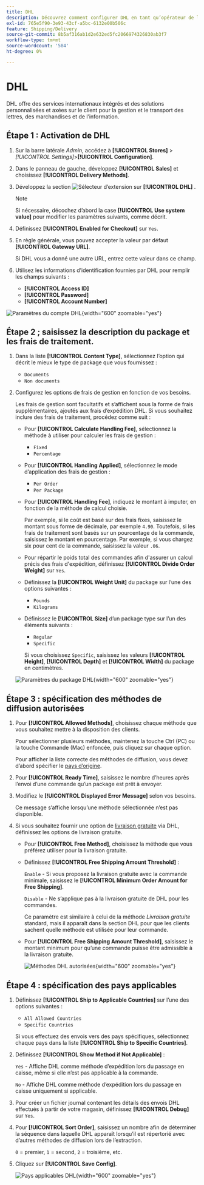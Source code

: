 ```yaml
---
title: DHL
description: Découvrez comment configurer DHL en tant qu’opérateur de livraison pour votre magasin.
exl-id: 765e5f90-3e93-43cf-a5bc-6132e00b506c
feature: Shipping/Delivery
source-git-commit: 8b5af316ab1d2e632ed5fc2066974326830ab3f7
workflow-type: tm+mt
source-wordcount: '584'
ht-degree: 0%

---
```


# DHL

DHL offre des services internationaux intégrés et des solutions personnalisées et axées sur le client pour la gestion et le transport des lettres, des marchandises et de l’information.

## Étape 1 : Activation de DHL

1. Sur la barre latérale _Admin_, accédez à **[!UICONTROL Stores]** > _[!UICONTROL Settings]_>**[!UICONTROL Configuration]**.

1. Dans le panneau de gauche, développez **[!UICONTROL Sales]** et choisissez **[!UICONTROL Delivery Methods]**.

1. Développez la section ![Sélecteur d’extension](../assets/icon-display-expand.png) sur **[!UICONTROL DHL]** .

   >[!NOTE]
   >
   >Si nécessaire, décochez d’abord la case **[!UICONTROL Use system value]** pour modifier les paramètres suivants, comme décrit.

1. Définissez **[!UICONTROL Enabled for Checkout]** sur `Yes`.

1. En règle générale, vous pouvez accepter la valeur par défaut **[!UICONTROL Gateway URL]**.

   Si DHL vous a donné une autre URL, entrez cette valeur dans ce champ.

1. Utilisez les informations d’identification fournies par DHL pour remplir les champs suivants :

   - **[!UICONTROL Access ID]**
   - **[!UICONTROL Password]**
   - **[!UICONTROL Account Number]**

![Paramètres du compte DHL](../configuration-reference/sales/assets/delivery-methods-dhl-account-settings.png){width="600" zoomable="yes"}

## Étape 2 ; saisissez la description du package et les frais de traitement.

1. Dans la liste **[!UICONTROL Content Type]**, sélectionnez l’option qui décrit le mieux le type de package que vous fournissez :

   - `Documents`
   - `Non documents`

1. Configurez les options de frais de gestion en fonction de vos besoins.

   Les frais de gestion sont facultatifs et s’affichent sous la forme de frais supplémentaires, ajoutés aux frais d’expédition DHL. Si vous souhaitez inclure des frais de traitement, procédez comme suit :

   - Pour **[!UICONTROL Calculate Handling Fee]**, sélectionnez la méthode à utiliser pour calculer les frais de gestion :

      - `Fixed`
      - `Percentage`

   - Pour **[!UICONTROL Handling Applied]**, sélectionnez le mode d’application des frais de gestion :

      - `Per Order`
      - `Per Package`

   - Pour **[!UICONTROL Handling Fee]**, indiquez le montant à imputer, en fonction de la méthode de calcul choisie.

     Par exemple, si le coût est basé sur des frais fixes, saisissez le montant sous forme de décimale, par exemple `4.90`. Toutefois, si les frais de traitement sont basés sur un pourcentage de la commande, saisissez le montant en pourcentage. Par exemple, si vous chargez six pour cent de la commande, saisissez la valeur `.06`.

   - Pour répartir le poids total des commandes afin d&#39;assurer un calcul précis des frais d&#39;expédition, définissez **[!UICONTROL Divide Order Weight]** sur `Yes`.

   - Définissez la **[!UICONTROL Weight Unit]** du package sur l’une des options suivantes :

      - `Pounds`
      - `Kilograms`

   - Définissez le **[!UICONTROL Size]** d’un package type sur l’un des éléments suivants :

      - `Regular`
      - `Specific`

     Si vous choisissez `Specific`, saisissez les valeurs **[!UICONTROL Height]**, **[!UICONTROL Depth]** et **[!UICONTROL Width]** du package en centimètres.

   ![Paramètres du package DHL](../configuration-reference/sales/assets/delivery-methods-dhl-package-settings.png){width="600" zoomable="yes"}

## Étape 3 : spécification des méthodes de diffusion autorisées

1. Pour **[!UICONTROL Allowed Methods]**, choisissez chaque méthode que vous souhaitez mettre à la disposition des clients.

   Pour sélectionner plusieurs méthodes, maintenez la touche Ctrl (PC) ou la touche Commande (Mac) enfoncée, puis cliquez sur chaque option.

   Pour afficher la liste correcte des méthodes de diffusion, vous devez d’abord spécifier le [pays d’origine](../configuration-reference/sales/shipping-settings.md).

1. Pour **[!UICONTROL Ready Time]**, saisissez le nombre d’heures après l’envoi d’une commande qu’un package est prêt à envoyer.

1. Modifiez le **[!UICONTROL Displayed Error Message]** selon vos besoins.

   Ce message s’affiche lorsqu’une méthode sélectionnée n’est pas disponible.

1. Si vous souhaitez fournir une option de [livraison gratuite](shipping-free.md) via DHL, définissez les options de livraison gratuite.

   - Pour **[!UICONTROL Free Method]**, choisissez la méthode que vous préférez utiliser pour la livraison gratuite.

   - Définissez **[!UICONTROL Free Shipping Amount Threshold]** :

     `Enable` - Si vous proposez la livraison gratuite avec la commande minimale, saisissez le **[!UICONTROL Minimum Order Amount for Free Shipping]**.

     `Disable` - Ne s’applique pas à la livraison gratuite de DHL pour les commandes.

     Ce paramètre est similaire à celui de la méthode _Livraison gratuite_ standard, mais il apparaît dans la section DHL pour que les clients sachent quelle méthode est utilisée pour leur commande.

   - Pour **[!UICONTROL Free Shipping Amount Threshold]**, saisissez le montant minimum pour qu’une commande puisse être admissible à la livraison gratuite.

     ![Méthodes DHL autorisées](../configuration-reference/sales/assets/delivery-methods-dhl-allowed-methods.png){width="600" zoomable="yes"}

## Étape 4 : spécification des pays applicables

1. Définissez **[!UICONTROL Ship to Applicable Countries]** sur l’une des options suivantes :

   - `All Allowed Countries`
   - `Specific Countries`

   Si vous effectuez des envois vers des pays spécifiques, sélectionnez chaque pays dans la liste **[!UICONTROL Ship to Specific Countries]**.

1. Définissez **[!UICONTROL Show Method if Not Applicable]** :

   `Yes` - Affiche DHL comme méthode d’expédition lors du passage en caisse, même si elle n’est pas applicable à la commande.

   `No` - Affiche DHL comme méthode d’expédition lors du passage en caisse uniquement si applicable.

1. Pour créer un fichier journal contenant les détails des envois DHL effectués à partir de votre magasin, définissez **[!UICONTROL Debug]** sur `Yes`.

1. Pour **[!UICONTROL Sort Order]**, saisissez un nombre afin de déterminer la séquence dans laquelle DHL apparaît lorsqu’il est répertorié avec d’autres méthodes de diffusion lors de l’extraction.

   `0` = premier, `1` = second, `2` = troisième, etc.

1. Cliquez sur **[!UICONTROL Save Config]**.

   ![Pays applicables DHL](../configuration-reference/sales/assets/delivery-methods-dhl-applicable-countries.png){width="600" zoomable="yes"}
